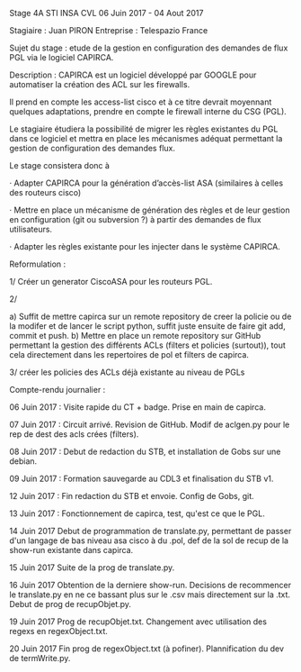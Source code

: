 Stage 4A STI INSA CVL
06 Juin 2017 - 04 Aout 2017

Stagiaire :  Juan PIRON
Entreprise : Telespazio France

Sujet du stage : etude de la gestion en configuration des demandes de flux PGL via le logiciel CAPIRCA.

Description : 
CAPIRCA est un logiciel développé par GOOGLE pour automatiser la création des ACL sur les firewalls.

Il prend en compte les access-list cisco et à ce titre devrait moyennant quelques adaptations, prendre en compte le firewall interne du CSG (PGL).

Le stagiaire étudiera la possibilité de migrer les règles existantes du PGL dans ce logiciel et mettra en place les mécanismes adéquat permettant la gestion de configuration des demandes flux.

 

Le stage consistera donc à

·         Adapter CAPIRCA pour la génération d’accès-list ASA (similaires à celles des routeurs cisco)

·         Mettre en place un mécanisme de génération des règles et de leur gestion en configuration (git ou subversion ?) à partir des demandes de flux utilisateurs.

·         Adapter les règles existante pour les injecter dans le système CAPIRCA.

Reformulation : 

1/ Créer un generator CiscoASA pour les routeurs PGL.

2/ 

a) Suffit de mettre capirca sur un remote repository de creer la policie ou de la modifer et de lancer le script python, suffit juste ensuite de faire git add, commit et push.
b) Mettre en place un remote repository sur GitHub permettant la gestion des différents ACLs (filters et policies (surtout)), tout cela directement dans les repertoires de pol et filters de capirca.

3/ créer les policies des ACLs déjà existante au niveau de PGLs


Compte-rendu journalier : 

06 Juin 2017 :
Visite rapide du CT + badge.
Prise en main de capirca.

07 Juin 2017 : 
Circuit arrivé. Revision de GitHub. Modif de aclgen.py pour le rep de dest des acls crées (filters).

08 Juin 2017 :
Debut de redaction du STB, et installation de Gobs sur une debian.

09 Juin 2017 :
Formation sauvegarde au CDL3 et finalisation du STB v1.

12 Juin 2017 : 
Fin redaction du STB et envoie. Config de Gobs, git.

13 Juin 2017 :
Fonctionnement de capirca, test, qu'est ce que le PGL.

14 Juin 2017
Debut de programmation de translate.py, permettant de passer d'un langage de bas niveau asa cisco à du .pol, def de la sol de recup de la show-run existante dans capirca.

15 Juin 2017
Suite de la prog de translate.py.

16 Juin 2017
Obtention de la derniere show-run. Decisions de recommencer le translate.py en ne ce bassant plus sur le .csv mais directement sur la .txt. Debut de prog de recupObjet.py.

19 Juin 2017
Prog de recupObjet.txt. Changement avec utilisation des regexs en regexObject.txt.

20 Juin 2017
Fin prog de regexObject.txt (à pofiner). Plannification du dev de termWrite.py.

